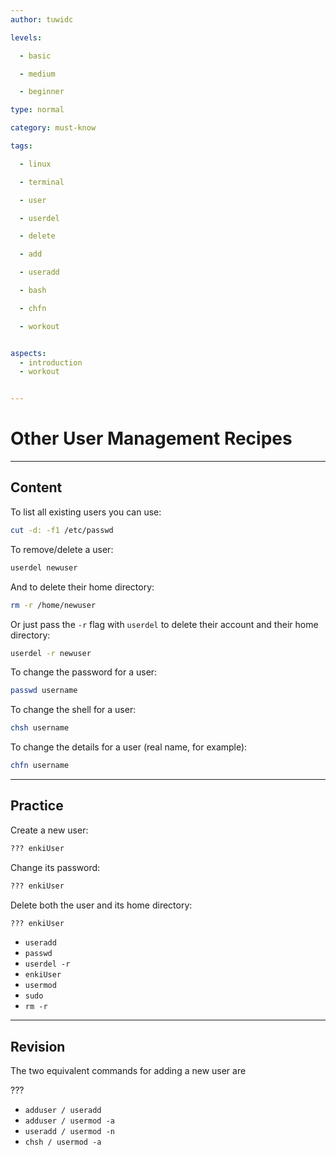 ```yaml
---
author: tuwidc

levels:

  - basic

  - medium

  - beginner

type: normal

category: must-know

tags:

  - linux

  - terminal

  - user

  - userdel

  - delete

  - add

  - useradd

  - bash

  - chfn

  - workout


aspects:
  - introduction
  - workout


---
```


# Other User Management Recipes

---
## Content

To list all existing users you can use:
```bash
cut -d: -f1 /etc/passwd
```
To remove/delete a user:
```bash
userdel newuser
```
And to delete their home directory:
```bash
rm -r /home/newuser
```
Or just pass the `-r` flag with `userdel` to delete their account and their home directory:
```bash
userdel -r newuser
```
To change the password for a user:
```bash
passwd username
```
To change the shell for a user:
```bash
chsh username
```
To change the details for a user (real name, for example):
```bash
chfn username
```

---
## Practice

Create a new user:
```bash
??? enkiUser
```
Change its password:
```bash
??? enkiUser
```
Delete both the user and its home directory:
```bash
??? enkiUser
```

* `useradd`
* `passwd`
* `userdel -r`
* `enkiUser`
* `usermod`
* `sudo`
* `rm -r`

---
## Revision

The two equivalent commands for adding a new user are

???

* `adduser / useradd`
* `adduser / usermod -a`
* `useradd / usermod -n`
* `chsh / usermod -a`

 
 
 
